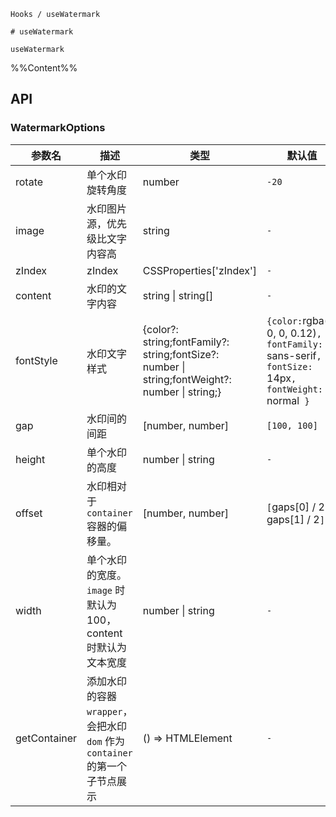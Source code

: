 `````
Hooks / useWatermark

# useWatermark

useWatermark
`````

%%Content%%

## API

### WatermarkOptions

|参数名|描述|类型|默认值|
|---|---|---|---|
|rotate|单个水印旋转角度|number |`-20`|
|image|水印图片源，优先级比文字内容高|string |`-`|
|zIndex|zIndex|CSSProperties['zIndex'] |`-`|
|content|水印的文字内容|string \| string[] |`-`|
|fontStyle|水印文字样式|{color?: string;fontFamily?: string;fontSize?: number \| string;fontWeight?: number \| string;} |`{color:`rgba(0, 0, 0, 0.12)`, fontFamily: `sans-serif`, fontSize: `14px`, fontWeight: `normal` }`|
|gap|水印间的间距|[number, number] |`[100, 100]`|
|height|单个水印的高度|number \| string |`-`|
|offset|水印相对于 `container` 容器的偏移量。|[number, number] |`[`gaps[0] / 2`, `gaps[1] / 2`]`|
|width|单个水印的宽度。`image` 时默认为 100，content 时默认为文本宽度|number \| string |`-`|
|getContainer|添加水印的容器 `wrapper`，会把水印 `dom` 作为 `container` 的第一个子节点展示|() => HTMLElement |`-`|

